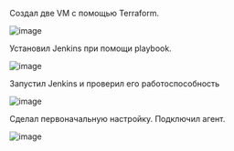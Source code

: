 Создал две VM с помощью Terraform.

![image](https://github.com/inyushov/devops-netology/assets/127683348/ed9c15fa-4b6b-409a-9a40-60f43ae8adc7)

Установил Jenkins при помощи playbook.

![image](https://github.com/inyushov/devops-netology/assets/127683348/79a0ab72-dc93-454a-b63f-cb2032681513)

Запустил Jenkins и проверил его работоспособность

![image](https://github.com/inyushov/devops-netology/assets/127683348/5fd4fc51-2f32-4b17-877f-0d35dfe06d83)

Сделал первоначальную настройку. Подключил агент.

![image](https://github.com/inyushov/devops-netology/assets/127683348/6a2eee89-35fb-46cc-84d6-2a8e884945e8)




